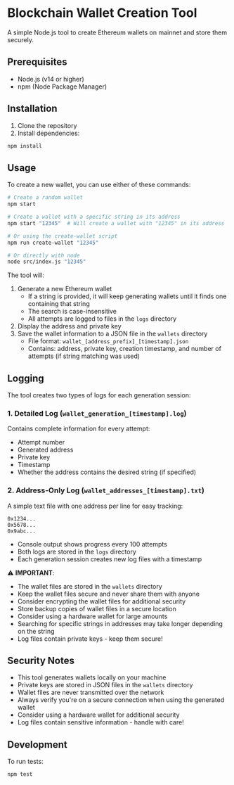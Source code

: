 # Blockchain Wallet Creation Tool

A simple Node.js tool to create Ethereum wallets on mainnet and store them securely.

## Prerequisites

- Node.js (v14 or higher)
- npm (Node Package Manager)

## Installation

1. Clone the repository
2. Install dependencies:
```bash
npm install
```

## Usage

To create a new wallet, you can use either of these commands:

```bash
# Create a random wallet
npm start

# Create a wallet with a specific string in its address
npm start "12345"  # Will create a wallet with "12345" in its address

# Or using the create-wallet script
npm run create-wallet "12345"

# Or directly with node
node src/index.js "12345"
```

The tool will:
1. Generate a new Ethereum wallet
   - If a string is provided, it will keep generating wallets until it finds one containing that string
   - The search is case-insensitive
   - All attempts are logged to files in the `logs` directory
2. Display the address and private key
3. Save the wallet information to a JSON file in the `wallets` directory
   - File format: `wallet_[address_prefix]_[timestamp].json`
   - Contains: address, private key, creation timestamp, and number of attempts (if string matching was used)

## Logging

The tool creates two types of logs for each generation session:

### 1. Detailed Log (`wallet_generation_[timestamp].log`)
Contains complete information for every attempt:
- Attempt number
- Generated address
- Private key
- Timestamp
- Whether the address contains the desired string (if specified)

### 2. Address-Only Log (`wallet_addresses_[timestamp].txt`)
A simple text file with one address per line for easy tracking:
```
0x1234...
0x5678...
0x9abc...
```

- Console output shows progress every 100 attempts
- Both logs are stored in the `logs` directory
- Each generation session creates new log files with a timestamp

⚠️ **IMPORTANT**: 
- The wallet files are stored in the `wallets` directory
- Keep the wallet files secure and never share them with anyone
- Consider encrypting the wallet files for additional security
- Store backup copies of wallet files in a secure location
- Consider using a hardware wallet for large amounts
- Searching for specific strings in addresses may take longer depending on the string
- Log files contain private keys - keep them secure!

## Security Notes

- This tool generates wallets locally on your machine
- Private keys are stored in JSON files in the `wallets` directory
- Wallet files are never transmitted over the network
- Always verify you're on a secure connection when using the generated wallet
- Consider using a hardware wallet for additional security
- Log files contain sensitive information - handle with care!

## Development

To run tests:
```bash
npm test
``` 
